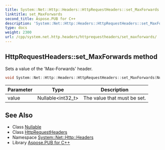```yaml
---
title: System::Net::Http::Headers::HttpRequestHeaders::set_MaxForwards method
linktitle: set_MaxForwards
second_title: Aspose.PUB for C++
description: 'System::Net::Http::Headers::HttpRequestHeaders::set_MaxForwards method. Sets a value of the ''Max-Forwards'' header in C++.'
type: docs
weight: 2300
url: /cpp/system.net.http.headers/httprequestheaders/set_maxforwards/
---
```

## HttpRequestHeaders::set_MaxForwards method


Sets a value of the 'Max-Forwards' header.

```cpp
void System::Net::Http::Headers::HttpRequestHeaders::set_MaxForwards(Nullable<int32_t> value)
```


| Parameter | Type | Description |
| --- | --- | --- |
| value | Nullable\<int32_t\> | The value that must be set. |

## See Also

* Class [Nullable](../../../system/nullable/)
* Class [HttpRequestHeaders](../)
* Namespace [System::Net::Http::Headers](../../)
* Library [Aspose.PUB for C++](../../../)
